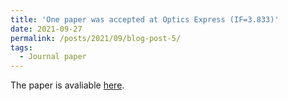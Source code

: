 ```yaml
---
title: 'One paper was accepted at Optics Express (IF=3.833)'
date: 2021-09-27
permalink: /posts/2021/09/blog-post-5/
tags:
  - Journal paper
---
```


The paper is avaliable [here](https://opg.optica.org/oe/fulltext.cfm?uri=oe-29-20-31754&id=459622).
